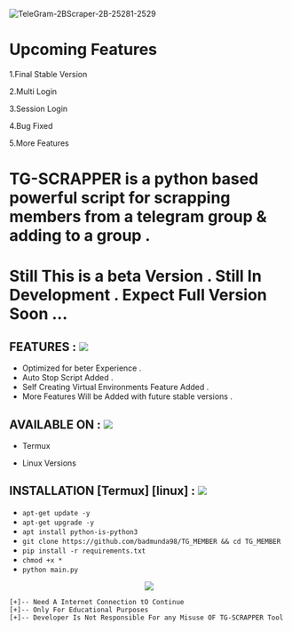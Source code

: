  ![TeleGram-2BScraper-2B-25281-2529](https://user-images.githubusercontent.com/72663288/126446260-a5c4135b-dae0-48e5-85cb-dd704367887e.PNG)

# Upcoming Features 

1.Final Stable Version

2.Multi Login

3.Session Login

4.Bug Fixed

5.More Features

# TG-SCRAPPER is a python based powerful script for scrapping members from a telegram group & adding to a group . 
 
# Still This is a beta Version . Still In Development . Expect Full Version Soon ...
  
  
## FEATURES : <img src="https://img.icons8.com/cute-clipart/50/000000/fire-element.png"/>

* Optimized for beter Experience . 
* Auto Stop Script Added . 
* Self Creating Virtual Environments Feature Added .
* More Features Will be Added with future stable versions .
  

  
## AVAILABLE ON : <img src="https://img.icons8.com/cute-clipart/50/000000/fire-element.png"/>
  
* Termux

* Linux Versions
  
## INSTALLATION [Termux] [linux] : <img src="https://img.icons8.com/cute-clipart/50/000000/fire-element.png"/>
  
* `apt-get update -y`
* `apt-get upgrade -y`
* `apt install python-is-python3`
* `git clone https://github.com/badmunda98/TG_MEMBER && cd TG_MEMBER`
* `pip install -r requirements.txt`
* `chmod +x *`
* `python main.py`

<p align="center">
  
<img src="https://img.icons8.com/clouds/150/000000/sent.png"/>
  
```
[+]-- Need A Internet Connection tO Continue
[+]-- Only For Educational Purposes
[+]-- Developer Is Not Responsible For any Misuse OF TG-SCRAPPER Tool
  
```
  
